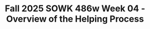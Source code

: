 ---
layout: single_embed_slide
title: "Fall 2025 SOWK 486w Week 04 - Overview of the Helping Process"
presentation_id: puTZ4e
slides:
  - slide_name: ../deck-puTZ4e-large-0.jpeg
    slide_thumbnail: ../deck-puTZ4e-thumb-0.jpeg
    slide_alt: "Slide displaying title 'OVERVIEW OF THE HELPING PROCESS' in bold blue text, with 'FALL 2025 SOWK 486W' above. Author: Jacob Campbell, Ph.D., LICSW, Heritage University. Geometric design features on the right."
  - slide_name: ../deck-puTZ4e-large-1.jpeg
    slide_thumbnail: ../deck-puTZ4e-thumb-1.jpeg
    slide_alt: "**Object**: Presentation slide**Action**: Displays agenda and learning objectives**Context**: Academic setting, focusing on helping processes**Transcription**:- **Agenda**:   - Overview of the three phases of the helping process  - Setting the environment  - Interviewing clients  - Practice with ethical dilemmas- **Learning Objectives**:  - Describe the three phases of the helping process   - Demonstrate strategies for creating a supportive environment during client interviews   - Practice techniques for interviewing and engaging clients  - Identify behaviors affecting client trust  - Analyze ethical dilemmas using professional values- *Presented by Jacob Campbell, Ph.D. at Heritage University; Fall 2025 SOWK 486w*"
  - slide_name: ../deck-puTZ4e-large-2.jpeg
    slide_thumbnail: ../deck-puTZ4e-thumb-2.jpeg
    slide_alt: "Slide featuring a collage of black-and-white and color photos of people; text includes 'FIRST IMPRESSIONS,' questions like 'Who would you want to meet?' and 'What would you do?' plus course details and author info."
  - slide_name: ../deck-puTZ4e-large-3.jpeg
    slide_thumbnail: ../deck-puTZ4e-thumb-3.jpeg
    slide_alt: "Slide features the title 'Phases of the Helping Process' with numbered phases. Phase 1: Exploration, Engagement, Assessment, and Planning; Phase 2: Implementation and Goal Attainment; Phase 3: Evaluation and Termination. Presented by Jacob Campbell, Fall 2025, SOWK 486w."
  - slide_name: ../deck-puTZ4e-large-4.jpeg
    slide_thumbnail: ../deck-puTZ4e-thumb-4.jpeg
    slide_alt: "A slide features a numbered vertical list, 1 to 3, with item 1 highlighted: 'Exploration, Engagement, Assessment, and Planning.' Beside a bullet point it reads: 'Explaining the process, the services, and yourself.' The bottom banner states: 'Exploring Clients’ Problems.' Additional text includes 'Jacob Campbell, Ph.D. LICSW at Heritage University,' '(Hepworth et al., 2023),' and 'Fall 2025 SOWK 486w.'"
  - slide_name: ../deck-puTZ4e-large-5.jpeg
    slide_thumbnail: ../deck-puTZ4e-thumb-5.jpeg
    slide_alt: "A presentation slide displays a numbered tree diagram and a text box. The diagram has three sections numbered 1 to 3. The text box, labeled 'RAPPORT,' discusses 'relationship description,' 'look and feel,' and 'developing strong rapport.' The footer notes 'Establishing rapport and enhancing motivation,” credits Jacob Campbell, Ph.D., at Heritage University, and refers to Fall 2025 SOWK 486w and 'Hepworth et al., 2023.'"
  - slide_name: ../deck-puTZ4e-large-6.jpeg
    slide_thumbnail: ../deck-puTZ4e-thumb-6.jpeg
    slide_alt: "The slide lists strategies for improving client trust. Key actions include maintaining comfort, trust, and attentiveness, while avoiding judgment and interruptions. It references Jacob Campbell, Ph.D., at Heritage University."
  - slide_name: ../deck-puTZ4e-large-7.jpeg
    slide_thumbnail: ../deck-puTZ4e-thumb-7.jpeg
    slide_alt: "**Object**: Slide with text  **Action**: Describes strategies  **Context**: Presentation environment**Text**:Strategies and behaviors that improve client trust include being dependable, open-minded, flexible, and friendly. Use open-ended questions and provide rationales for procedures, treatments, and decisions."
  - slide_name: ../deck-puTZ4e-large-8.jpeg
    slide_thumbnail: ../deck-puTZ4e-thumb-8.jpeg
    slide_alt: "A person with glasses and a hat appears surprised in a room setting. Text: 'WHAT ARE MICRO SKILLS? WHY ARE THEY IMPORTANT? WHO'S GUIDING THE INTERVIEW.' Presented by Jacob Campbell, Ph.D. at Heritage University. Fall 2025 SOWK 486w."
  - slide_name: ../deck-puTZ4e-large-9.jpeg
    slide_thumbnail: ../deck-puTZ4e-thumb-9.jpeg
    slide_alt: "Four green squares with text; 'Purpose,' 'Setting,' 'Preparedness,' 'Starting,' present steps for starting interviews. Title: 'Starting the Interview.' Context: Slide from Jacob Campbell’s presentation, 'Fall 2025 SOWK 486w.'"
  - slide_name: ../deck-puTZ4e-large-10.jpeg
    slide_thumbnail: ../deck-puTZ4e-thumb-10.jpeg
    slide_alt: "The slide outlines steps for 'Starting the Interview,' listing: Purpose, Setting, Preparedness, and Starting, with notes on effective communication and promoting client well-being. It's from Jacob Campbell, Ph.D. Fall 2025 SOWK 486w."
  - slide_name: ../deck-puTZ4e-large-11.jpeg
    slide_thumbnail: ../deck-puTZ4e-thumb-11.jpeg
    slide_alt: "Slide titled 'Starting the Interview' with four categories: Purpose, Setting, Preparedness, Starting. Focus on 'Setting' with points: 'Variety of Setting,' 'How do we present ourselves?' and 'Timeliness.' Authored by Jacob Campbell."
  - slide_name: ../deck-puTZ4e-large-12.jpeg
    slide_thumbnail: ../deck-puTZ4e-thumb-12.jpeg
    slide_alt: "Office chair faces cluttered desk; drafts and papers scattered around. Room filled with light from large window. Text reads 'OFFICE SETUP.' Walls have papers and notes attached."
  - slide_name: ../deck-puTZ4e-large-13.jpeg
    slide_thumbnail: ../deck-puTZ4e-thumb-13.jpeg
    slide_alt: "**Slide Description: 'Starting the Interview'**Green squares list:- **Purpose**- **Setting**- **Preparedness**- **Starting**Text on right:- 'What information do you need to gather'- 'How long is the interview time frame'- 'Identify the purpose'Footer mentions Jacob Campbell, Ph.D., LICSW, Heritage University, Fall 2025 SOWK 486w."
  - slide_name: ../deck-puTZ4e-large-14.jpeg
    slide_thumbnail: ../deck-puTZ4e-thumb-14.jpeg
    slide_alt: "Slide with a list of interview steps: 'Purpose,' 'Setting,' 'Preparedness,' and 'Starting.' Text includes 'Greetings' and 'Alleviate clients anxiety.' Attribution: Jacob Campbell, Heritage University, Fall 2025, SOWK 486w."
  - slide_name: ../deck-puTZ4e-large-15.jpeg
    slide_thumbnail: ../deck-puTZ4e-thumb-15.jpeg
    slide_alt: "A person sits on a brown leather sofa, holding their forehead, set against a dimly lit room. Large blue text reads 'THE INITIAL INTERVIEW.' Photo credit: Nik Shuliahin on Unsplash."
  - slide_name: ../deck-puTZ4e-large-16.jpeg
    slide_thumbnail: ../deck-puTZ4e-thumb-16.jpeg
    slide_alt: "A presentation slide titled 'Interview Structure' lists 'Rapport,' 'Starting with client motivation,' and 'Use of an interpreter.' Credits: Jacob Campbell, Ph.D., Heritage University, Fall 2025 SOWK 486w."
  - slide_name: ../deck-puTZ4e-large-17.jpeg
    slide_thumbnail: ../deck-puTZ4e-thumb-17.jpeg
    slide_alt: "Slide presents text in a presentation format. Title: 'Discussing Problematic Situations.' Bullet points: 1) Determine clients’ expectations. 2) Cultural differences. 3) Assess the significance of information. Footer: Jacob Campbell, Ph.D. LICSW at Heritage University, Fall 2025 SOWK 486w."
  - slide_name: ../deck-puTZ4e-large-18.jpeg
    slide_thumbnail: ../deck-puTZ4e-thumb-18.jpeg
    slide_alt: "Slide featuring text. Discusses concepts of 'Focusing in Depth' with points: 'Outlines,” “Moment-to-moment emotional reactions,” “Clients’ opinions and interpretations,” “Substance abuse, violence, and sexual abuse.” Mentioned source: 'Hepworth et al., 2023.'"
  - slide_name: ../deck-puTZ4e-large-19.jpeg
    slide_thumbnail: ../deck-puTZ4e-thumb-19.jpeg
    slide_alt: "Slide with text outlines the 'Process of Goal Negotiation,' featuring points like 'Ending the interview process' and 'Continued use of interviewing skills.' Includes credit to Jacob Campbell at Heritage University, Fall 2025 SOWK 486w."
  - slide_name: ../deck-puTZ4e-large-20.jpeg
    slide_thumbnail: ../deck-puTZ4e-thumb-20.jpeg
    slide_alt: "Diagram with numbered circles: '1' in green, '2' in orange, '3' in red. Text reads 'PHASES OF THE HELPING PROCESS,' 'Strengths-based approach,' 'Stages of change.' Footer: 'Establishing rapport and enhancing motivation.'Jacob Campbell, Ph.D. LICSW at Heritage University (Hepworth et al., 2023)  Fall 2025 SOWK 486w"
  - slide_name: ../deck-puTZ4e-large-21.jpeg
    slide_thumbnail: ../deck-puTZ4e-thumb-21.jpeg
    slide_alt: "Triangle icons labeled '3,' '2,' and '1' depict phases in a process. Text describes exploration and assessment, citing Hepworth et al. (2023). Title: 'Phases of the Helping Process.' Footer has course details."
  - slide_name: ../deck-puTZ4e-large-22.jpeg
    slide_thumbnail: ../deck-puTZ4e-thumb-22.jpeg
    slide_alt: "Slide titled 'Phases of the Helping Process' outlines exploration, engagement, assessment, and planning. Lists behavior, thoughts, beliefs, emotions, and information revealed. Includes steps 3, 2, 1, and emphasizes 'Formulating a multidimensional assessment.'"
  - slide_name: ../deck-puTZ4e-large-23.jpeg
    slide_thumbnail: ../deck-puTZ4e-thumb-23.jpeg
    slide_alt: "Title: 'Phases of the Helping Process.' A pyramid with three colored circles (1: green, 2: orange, 3: red) labeled 'Exploration, Engagement, Assessment, and Planning.' Bullets: 'Formulating a contact,' 'Solution-focused approach.' Footer: 'Jacob Campbell, Ph.D. LICSW at Heritage University. Fall 2025 SOWK 486w.'"
  - slide_name: ../deck-puTZ4e-large-24.jpeg
    slide_thumbnail: ../deck-puTZ4e-thumb-24.jpeg
    slide_alt: "Diagram illustrates phases in a helping process. Three numbered circles represent steps: 1) Exploration, Engagement, Assessment, and Planning. Text explains client linkage. Title: 'PHASES OF THE HELPING PROCESS.' Footer: Jacob Campbell, Ph.D., LICSW at Heritage University; Hepworth et al., 2023; Fall 2025 SOWK 486w."
  - slide_name: ../deck-puTZ4e-large-25.jpeg
    slide_thumbnail: ../deck-puTZ4e-thumb-25.jpeg
    slide_alt: "Arrow graphic numbered 3-2-1 stacked vertically; text reads 'PHASES OF THE HELPING PROCESS: Implementation and Goal Attainment.' Names and dates noted: Jacob Campbell, Ph.D., LICSW, Heritage University, Hepworth et al., 2023, Fall 2025 SOWK 486w."
  - slide_name: ../deck-puTZ4e-large-26.jpeg
    slide_thumbnail: ../deck-puTZ4e-thumb-26.jpeg
    slide_alt: "Triangle graphic shows steps labeled 3 to 1 for implementation and goal attainment. Text lists: 'Prioritize goals,' 'Select interventions,' 'Plan implementation,' 'Maintain focus.' Title: 'PHASES OF THE HELPING PROCESS.'"
  - slide_name: ../deck-puTZ4e-large-27.jpeg
    slide_thumbnail: ../deck-puTZ4e-thumb-27.jpeg
    slide_alt: "Triangle diagram displays three phases: 'Implementation and Goal Attainment.' Bullet points list tasks for maintaining continuity, monitoring progress, addressing barriers, and employing self-disclosure. Titled 'Phases of the Helping Process.'"
  - slide_name: ../deck-puTZ4e-large-28.jpeg
    slide_thumbnail: ../deck-puTZ4e-thumb-28.jpeg
    slide_alt: "Slide titled 'Phases of the Helping Process' lists: enhancing self-efficacy, monitoring progress, barriers to goal attainment, relational reactions, enhancing clients' self-awareness, and use of self. Triangle with numbers 3, 2, 1 on left indicates 'Implementation and Goal Attainment.' Bottom states Jacob Campbell, Ph.D. LICSW, Heritage University, Fall 2025 SOWK 486w."
  - slide_name: ../deck-puTZ4e-large-29.jpeg
    slide_thumbnail: ../deck-puTZ4e-thumb-29.jpeg
    slide_alt: "A slide displays three numbered phases related to evaluation and termination, listing tasks like assessing goals, developing strategies, and terminating relationships. Title: 'Phases of the Helping Process.' Authored by Jacob Campbell."
  - slide_name: ../deck-puTZ4e-large-30.jpeg
    slide_thumbnail: ../deck-puTZ4e-thumb-30.jpeg
    slide_alt: "A vertical arrow labeled 'Evaluation and Termination' lists numbers 1-3. Text includes 'PHASES OF THE HELPING PROCESS,' 'SUCCESSFULLY TERMINATING THE HELPING RELATIONSHIP,' and 'PLANNING CHANGE MAINTENANCE STRATEGIES.' Footer mentions Jacob Campbell and Fall 2025 SOWK 486w."
  - slide_name: ../deck-puTZ4e-large-31.jpeg
    slide_thumbnail: ../deck-puTZ4e-thumb-31.jpeg
    slide_alt: "A presentation slide shows a text-based ethical case scenario involving Googling and using social media for client information, and using Snapchat to share impressions of clients. Questions about ethical principles follow. 'ETHICS CASE 1' is in bold on the right."
  - slide_name: ../deck-puTZ4e-large-32.jpeg
    slide_thumbnail: ../deck-puTZ4e-thumb-32.jpeg
    slide_alt: "**Object:** Ethics case slide  **Action:** Describes confidentiality dilemma  **Context:** Youth group in a correctional facility**Text Transcription:**- 'You are forming a youth group in a state correctional facility... Are you required to share all the information you learn in the group? How can you encourage trust and sharing if there are limits to confidentiality?'- Questions: 'What conflicting principles and values are in play...?', 'What are the pros and cons...?', 'What guidelines are applicable...?', 'What resources could you consult...?'- 'ETHICS CASE 2'- Jacob Campbell, Ph.D. LICSW at Heritage University- 'Fall 2025 SOWK 486w'"
  - slide_name: ../deck-puTZ4e-large-33.jpeg
    slide_thumbnail: ../deck-puTZ4e-thumb-33.jpeg
    slide_alt: "The slide contains text discussing an intake interview with a young woman displaying defensive behavior, mentioning parenting struggles, and leaving abruptly. Questions for discussion about ethical principles are presented on a blue background labeled 'ETHICS CASE 3.' Footer: 'Jacob Campbell, Ph.D. LICSW at Heritage University, Fall 2025 SOWK 486w.'"
  - slide_name: ../deck-puTZ4e-large-34.jpeg
    slide_thumbnail: ../deck-puTZ4e-thumb-34.jpeg
    slide_alt: "A case study text describes a scenario involving a middle-aged male client at a mental health agency experiencing workplace stress. Questions focus on ethical principles, pros and cons, guidelines, and resources for resolving the situation. Title: 'ETHICS CASE 4,' from a presentation by Jacob Campbell, Ph.D. at Heritage University."
---